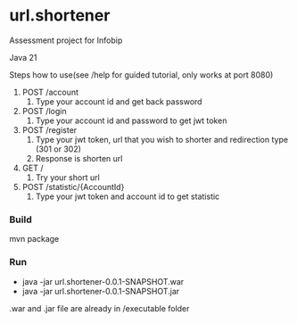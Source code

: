 # url.shortener
Assessment project for Infobip

Java 21

Steps how to use(see /help for guided tutorial, only works at port 8080)
1. POST /account
   1. Type your account id and get back password
2. POST /login
   1. Type your account id and password to get jwt token
3. POST /register
   1. Type your jwt token, url that you wish to shorter and redirection type (301 or 302)
   2. Response is shorten url
4. GET /
   1.  Try your short url
5. POST /statistic/{AccountId}
   1. Type your jwt token and account id to get statistic

### Build
mvn package

### Run
 - java -jar url.shortener-0.0.1-SNAPSHOT.war
 - java -jar url.shortener-0.0.1-SNAPSHOT.jar

.war and .jar file are already in /executable folder